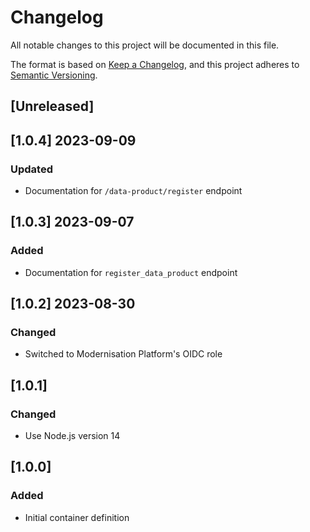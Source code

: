 <!-- markdownlint-disable MD003 -->
# Changelog

All notable changes to this project will be documented in this file.

The format is based on [Keep a Changelog](https://keepachangelog.com/en/1.0.0/),
and this project adheres to [Semantic Versioning](https://semver.org/spec/v2.0.0.html).

## [Unreleased]

## [1.0.4] 2023-09-09

### Updated

- Documentation for `/data-product/register` endpoint

## [1.0.3] 2023-09-07

### Added

- Documentation for `register_data_product` endpoint

## [1.0.2] 2023-08-30

### Changed

- Switched to Modernisation Platform's OIDC role

## [1.0.1]

### Changed

- Use Node.js version 14

## [1.0.0]

### Added

- Initial container definition
